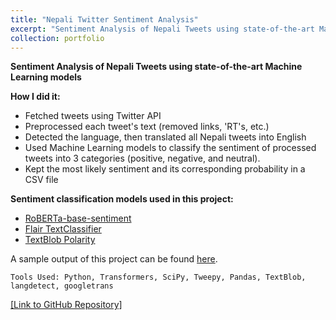 ```yaml
---
title: "Nepali Twitter Sentiment Analysis"
excerpt: "Sentiment Analysis of Nepali Tweets using state-of-the-art Machine Learning models"
collection: portfolio
---
```


**Sentiment Analysis of Nepali Tweets using state-of-the-art Machine Learning models**

**How I did it:**

- Fetched tweets using Twitter API
- Preprocessed each tweet's text (removed links, 'RT's, etc.)
- Detected the language, then translated all Nepali tweets into English
- Used Machine Learning models to classify the sentiment of processed tweets into 3 categories (positive, negative, and neutral).
- Kept the most likely sentiment and its corresponding probability in a CSV file


**Sentiment classification models used in this project:**

- [RoBERTa-base-sentiment](https://huggingface.co/cardiffnlp/twitter-roberta-base-sentiment)
- [Flair TextClassifier](https://github.com/flairNLP/flair)
- [TextBlob Polarity](https://textblob.readthedocs.io/en/dev/quickstart.html#sentiment-analysis)

A sample output of this project can be found <a href="https://docs.google.com/spreadsheets/d/1wGrKnm1Tm5W2G0UC0bZLfRula_YMyDyAkOn1f_yYNFI/edit?usp=sharing" target="_blank">here</a>.

`Tools Used: Python, Transformers, SciPy, Tweepy, Pandas, TextBlob, langdetect, googletrans`

<a href="https://github.com/ayushrajdahal/NepaliTwitterSentimentAnalysis" target="_blank">[Link to GitHub Repository]</a>